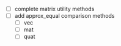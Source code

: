 - [ ] complete matrix utility methods
- [ ] add approx_equal comparison methods
  - [ ] vec
  - [ ] mat
  - [ ] quat